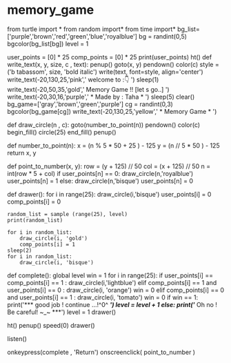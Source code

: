 # memory_game
from turtle import *
from random import*
from time import*
bg_list= ['purple','brown','red','green','blue','royalblue']
bg = randint(0,5)
bgcolor(bg_list[bg])
level = 1

user_points = [0] * 25
comp_points = [0] * 25
print(user_points)
ht()
def write_text(x, y, size, c , text):
    penup()
    goto(x, y)
    pendown()
    color(c)
    style = ('b tabassom', size, 'bold italic')
    write(text, font=style, align='center')
write_text(-20,130,25,'pink','  welcome to :👇  ')
sleep(1)
write_text(-20,50,35,'gold','  Memory Game !! [let s go..]  ')
write_text(-20,30,16,'purple',' * Made by : Taha *  ')
sleep(5)
clear()
bg_game=['gray','brown','green','purple']
cg = randint(0,3)
bgcolor(bg_game[cg])
write_text(-20,130,25,'yellow',' * Memory Game *  ')

def draw_circle(n , c):
    goto(number_to_point(n))
    pendown()
    color(c)
    begin_fill()
    circle(25)
    end_fill()
    penup()    

def number_to_point(n):
    x = (n % 5 * 50 + 25 ) - 125
    y = (n // 5 * 50 ) - 125
    return x, y

def point_to_number(x, y):
    row = (y + 125) // 50
    col = (x + 125) // 50
    n = int(row * 5 + col)
    if user_points[n] == 0:
        draw_circle(n,'royalblue')
        user_points[n] = 1
    else:
        draw_circle(n,'bisque')
        user_points[n] = 0
 
def drawer():
    for i in range(25):
        draw_circle(i,'bisque')
        user_points[i] = 0
        comp_points[i] = 0
        
    random_list = sample (range(25), level)
    print(random_list)
    
    for i in random_list:
        draw_circle(i, 'gold')
        comp_points[i] = 1
    sleep(2)
    for i in random_list:
        draw_circle(i, 'bisque')
def complete():
    global level
    win = 1
    for i in range(25):
        if user_points[i] == comp_points[i] == 1 :
            draw_circle(i,'lightblue')
        elif comp_points[i] == 1 and user_points[i] == 0 :
            draw_circle(i, 'orange')
            win = 0
        elif comp_points[i] == 0 and user_points[i] == 1 :
            draw_circle(i, 'tomato')
            win = 0
    if win == 1:
        print('*** good job ! continue ...!^0^ ***')
        level = level + 1 
    else:
        print('*** Oh no ! Be careful! ~_~ ***')
        level = 1
    drawer()
      
   
ht()
penup()
speed(0)
drawer()

listen()

onkeypress(complete , 'Return')
onscreenclick( point_to_number )
